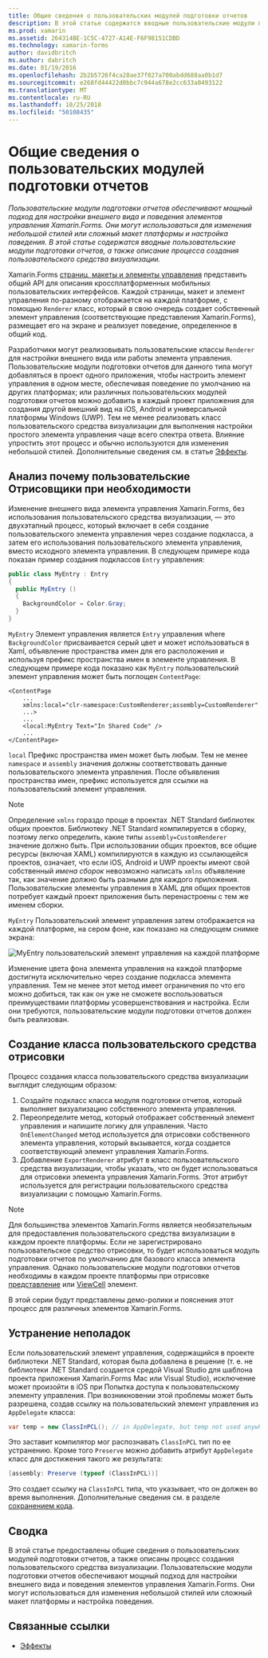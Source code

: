 ```yaml
---
title: Общие сведения о пользовательских модулей подготовки отчетов
description: В этой статье содержатся вводные пользовательские модули подготовки отчетов, а также описание процесса создания пользовательского средства визуализации.
ms.prod: xamarin
ms.assetid: 264314BE-1C5C-4727-A14E-F6F98151CDBD
ms.technology: xamarin-forms
author: davidbritch
ms.author: dabritch
ms.date: 01/19/2016
ms.openlocfilehash: 2b2b5726f4ca28ae37f027a700abdd688aa0b1d7
ms.sourcegitcommit: e268fd44422d0bbc7c944a678e2cc633a0493122
ms.translationtype: MT
ms.contentlocale: ru-RU
ms.lasthandoff: 10/25/2018
ms.locfileid: "50108435"
---
```

# <a name="introduction-to-custom-renderers"></a>Общие сведения о пользовательских модулей подготовки отчетов

_Пользовательские модули подготовки отчетов обеспечивают мощный подход для настройки внешнего вида и поведения элементов управления Xamarin.Forms. Они могут использоваться для изменения небольшой стилей или сложный макет платформы и настройка поведения. В этой статье содержатся вводные пользовательские модули подготовки отчетов, а также описание процесса создания пользовательского средства визуализации._

Xamarin.Forms [страниц, макеты и элементы управления](~/xamarin-forms/user-interface/controls/index.md) представить общий API для описания кроссплатформенных мобильных пользовательских интерфейсов. Каждой страницы, макет и элемент управления по-разному отображается на каждой платформе, с помощью `Renderer` класс, который в свою очередь создает собственный элемент управления (соответствующие представления Xamarin.Forms), размещает его на экране и реализует поведение, определенное в общий код.

Разработчики могут реализовывать пользовательские классы `Renderer` для настройки внешнего вида или работы элемента управления. Пользовательские модули подготовки отчетов для данного типа могут добавляться в проект одного приложения, чтобы настроить элемент управления в одном месте, обеспечивая поведение по умолчанию на других платформах; или различных пользовательских модулей подготовки отчетов можно добавить в каждый проект приложения для создания другой внешний вид на iOS, Android и универсальной платформы Windows (UWP). Тем не менее реализовать класс пользовательского средства визуализации для выполнения настройки простого элемента управления чаще всего спектра ответа. Влияние упростить этот процесс и обычно используются для изменения небольшой стилей. Дополнительные сведения см. в статье [Эффекты](~/xamarin-forms/app-fundamentals/effects/index.md).

## <a name="examining-why-custom-renderers-are-necessary"></a>Анализ почему пользовательские Отрисовщики при необходимости

Изменение внешнего вида элемента управления Xamarin.Forms, без использования пользовательского средства визуализации, — это двухэтапный процесс, который включает в себя создание пользовательского элемента управления через создание подкласса, а затем его использования пользовательского элемента управления, вместо исходного элемента управления. В следующем примере кода показан пример создания подклассов `Entry` управления:

```csharp
public class MyEntry : Entry
{
  public MyEntry ()
  {
    BackgroundColor = Color.Gray;
  }
}
```

`MyEntry` Элемент управления является `Entry` управления where `BackgroundColor` присваивается серый цвет и может использоваться в Xaml, объявление пространства имен для его расположения и используя префикс пространства имен в элементе управления. В следующем примере кода показано как `MyEntry` пользовательский элемент управления может быть поглощен `ContentPage`:

```xaml
<ContentPage
    ...
    xmlns:local="clr-namespace:CustomRenderer;assembly=CustomRenderer"
    ...>
    ...
    <local:MyEntry Text="In Shared Code" />
    ...
</ContentPage>
```

`local` Префикс пространства имен может быть любым. Тем не менее `namespace` и `assembly` значения должны соответствовать данные пользовательского элемента управления. После объявления пространства имен, префикс используется для ссылки на пользовательский элемент управления.

> [!NOTE]
> Определение `xmlns` гораздо проще в проектах .NET Standard библиотек общих проектов. Библиотеку .NET Standard компилируется в сборку, поэтому легко определить, какие типы `assembly=CustomRenderer` значение должно быть. При использовании общих проектов, все общие ресурсы (включая XAML) компилируются в каждую из ссылающейся проектов, означает, что если iOS, Android и UWP проекты имеют свой собственный *имена сборок* невозможно написать `xmlns` объявление так, как значение должно быть разными для каждого приложения. Пользовательские элементы управления в XAML для общих проектов потребует каждый проект приложения быть перенастроены с тем же именем сборки.

`MyEntry` Пользовательский элемент управления затем отображается на каждой платформе, на сером фоне, как показано на следующем снимке экрана:

![](introduction-images/screenshots.png "MyEntry пользовательский элемент управления на каждой платформе")

Изменение цвета фона элемента управления на каждой платформе достигнута исключительно через создание подкласса элемента управления. Тем не менее этот метод имеет ограничения по что его можно добиться, так как он уже не сможете воспользоваться преимуществами платформы усовершенствования и настройка. Если они требуются, пользовательские модули подготовки отчетов должен быть реализован.

## <a name="creating-a-custom-renderer-class"></a>Создание класса пользовательского средства отрисовки

Процесс создания класса пользовательского средства визуализации выглядит следующим образом:

1. Создайте подкласс класса модуля подготовки отчетов, который выполняет визуализацию собственного элемента управления.
1. Переопределите метод, который отображает собственный элемент управления и напишите логику для управления. Часто `OnElementChanged` метод используется для отрисовки собственного элемента управления, который вызывается, когда создается соответствующий элемент управления Xamarin.Forms.
1. Добавление `ExportRenderer` атрибут в класс пользовательского средства визуализации, чтобы указать, что он будет использоваться для отрисовки элемента управления Xamarin.Forms. Этот атрибут используется для регистрации пользовательского средства визуализации с помощью Xamarin.Forms.

> [!NOTE]
> Для большинства элементов Xamarin.Forms является необязательным для предоставления пользовательского средства визуализации в каждом проекте платформы. Если не зарегистрировано пользовательское средство отрисовки, то будет использоваться модуль подготовки отчетов по умолчанию для базового класса элемента управления. Однако пользовательские модули подготовки отчетов необходимы в каждом проекте платформы при отрисовке [представление](xref:Xamarin.Forms.View) или [ViewCell](xref:Xamarin.Forms.ViewCell) элемент.

В этой серии будут представлены демо-ролики и пояснения этот процесс для различных элементов Xamarin.Forms.

## <a name="troubleshooting"></a>Устранение неполадок

Если пользовательский элемент управления, содержащийся в проекте библиотеки .NET Standard, которая была добавлена в решение (т. е. не библиотеки .NET Standard создается средой Visual Studio для шаблона проекта приложения Xamarin.Forms Mac или Visual Studio), исключение может произойти в iOS при Попытка доступа к пользовательскому элементу управления. При возникновении этой проблемы может быть разрешена, создав ссылку на пользовательский элемент управления из `AppDelegate` класса:

```csharp
var temp = new ClassInPCL(); // in AppDelegate, but temp not used anywhere
```

Это заставит компилятор мог распознавать `ClassInPCL` тип по ее устранению. Кроме того `Preserve` можно добавить атрибут `AppDelegate` класс для достижения такого же результата:

```csharp
[assembly: Preserve (typeof (ClassInPCL))]
```

Это создает ссылку на `ClassInPCL` типа, что указывает, что он должен во время выполнения. Дополнительные сведения см. в разделе [сохранением кода](~/ios/deploy-test/linker.md).

## <a name="summary"></a>Сводка

В этой статье предоставлены общие сведения о пользовательских модулей подготовки отчетов, а также описаны процесс создания пользовательского средства визуализации. Пользовательские модули подготовки отчетов обеспечивают мощный подход для настройки внешнего вида и поведения элементов управления Xamarin.Forms. Они могут использоваться для изменения небольшой стилей или сложный макет платформы и настройка поведения.


## <a name="related-links"></a>Связанные ссылки

- [Эффекты](~/xamarin-forms/app-fundamentals/effects/index.md)
